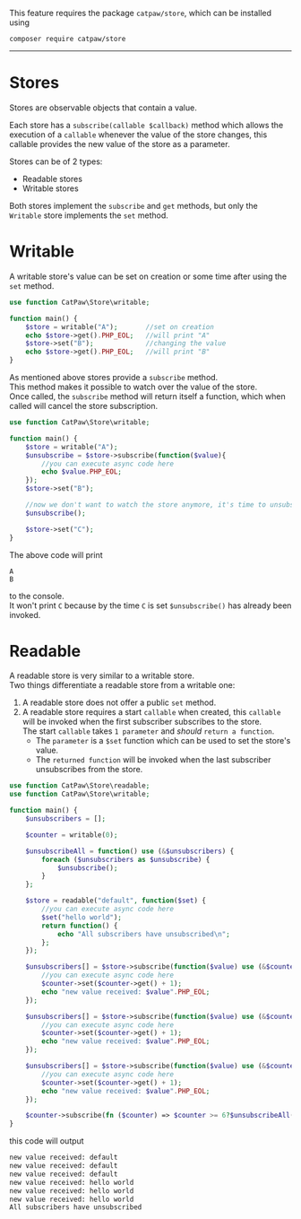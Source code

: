 This feature requires the package `catpaw/store`, which can be installed using<br/>
```
composer require catpaw/store
```
<hr/>

# Stores

Stores are observable objects that contain a value.

Each store has a `subscribe(callable $callback)` method which allows the execution of a `callable` whenever the value of the store changes, this callable provides the new value of the store as a parameter.

Stores can be of 2 types:

- Readable stores
- Writable stores


Both stores implement the `subscribe` and `get` methods, but only the `Writable` store implements the `set` method.

# Writable

A writable store's value can be set on creation or some time after using the `set` method.

```php
use function CatPaw\Store\writable;

function main() {
    $store = writable("A");       //set on creation
    echo $store->get().PHP_EOL;   //will print "A"
    $store->set("B");             //changing the value
    echo $store->get().PHP_EOL;   //will print "B"
}
```
 
 As mentioned above stores provide a `subscribe` method.<br/>
 This method makes it possible to watch over the value of the store.<br/>
 Once called, the `subscribe` method will return itself a function, which when called will cancel the store subscription.
 
```php
use function CatPaw\Store\writable;

function main() {
    $store = writable("A");
    $unsubscribe = $store->subscribe(function($value){
        //you can execute async code here
        echo $value.PHP_EOL;
    });
    $store->set("B");

    //now we don't want to watch the store anymore, it's time to unsubscribe from it.
    $unsubscribe();

    $store->set("C");
}
```
The above code will print 
```
A
B
```
to the console.<br/>
It won't print `C` because by the time `C` is set `$unsubscribe()` has already been invoked.
 
# Readable

A readable store is very similar to a writable store.<br/>
Two things differentiate a readable store from a writable one:

1. A readable store does not offer a public `set` method.
2. A readable store requires a start `callable` when created, this `callable` will be invoked when the first subscriber subscribes to the store.<br/>
   The start `callable` takes  `1 parameter` and *should* `return a function`.<br/>
      - The `parameter` is a `$set` function which can be used to set the store's value.<br/>
      - The `returned function` will be invoked when the last subscriber unsubscribes from the store.

```php
use function CatPaw\Store\readable;
use function CatPaw\Store\writable;

function main() {
    $unsubscribers = [];

    $counter = writable(0);

    $unsubscribeAll = function() use (&$unsubscribers) {
        foreach ($unsubscribers as $unsubscribe) {
            $unsubscribe();
        }
    };

    $store = readable("default", function($set) {
        //you can execute async code here
        $set("hello world");
        return function() {
            echo "All subscribers have unsubscribed\n";
        };
    });

    $unsubscribers[] = $store->subscribe(function($value) use (&$counter) {
        //you can execute async code here
        $counter->set($counter->get() + 1);
        echo "new value received: $value".PHP_EOL;
    });

    $unsubscribers[] = $store->subscribe(function($value) use (&$counter) {
        //you can execute async code here
        $counter->set($counter->get() + 1);
        echo "new value received: $value".PHP_EOL;
    });

    $unsubscribers[] = $store->subscribe(function($value) use (&$counter) {
        //you can execute async code here
        $counter->set($counter->get() + 1);
        echo "new value received: $value".PHP_EOL;
    });

    $counter->subscribe(fn ($counter) => $counter >= 6?$unsubscribeAll():false);
}
```

this code will output

```sh
new value received: default
new value received: default
new value received: default
new value received: hello world
new value received: hello world
new value received: hello world
All subscribers have unsubscribed
```
